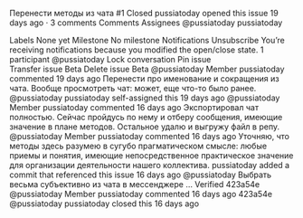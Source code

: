 Перенести методы из чата #1
 Closed	pussiatoday opened this issue 19 days ago · 3 comments
Comments
Assignees
 @pussiatoday pussiatoday

Labels
None yet
Milestone
No milestone
Notifications
 Unsubscribe
You’re receiving notifications because you modified the open/close state.
1 participant
@pussiatoday
 Lock conversation
  Pin issue  
 Transfer issue Beta
 Delete issue Beta
@pussiatoday
  Member
pussiatoday commented 19 days ago
Перенести про именование и сокращения из чата. Вообще просмотреть чат: может, еще что-то было ранее.
 @pussiatoday pussiatoday self-assigned this 19 days ago
@pussiatoday
  Member
pussiatoday commented 16 days ago
Экспортировал чат полностью. Сейчас пройдусь по нему и отберу сообщения, имеющие значение в плане методов. Остальное удалю и выгружу файл в репу.
 @pussiatoday
  Member
pussiatoday commented 16 days ago
Уточняю, что методы здесь разумею в сугубо прагматическом смысле: любые приемы и понятия, имеющие непосредственное практическое значение для организации деятельности нашего коллектива.
pussiatoday added a commit that referenced this issue 16 days ago
 @pussiatoday
Выбрать весьма субъективно из чата в мессенджере  …
Verified
423a54e
@pussiatoday
  Member
pussiatoday commented 16 days ago
423a54e
 @pussiatoday pussiatoday closed this 16 days ago
